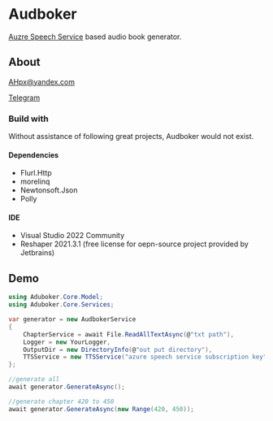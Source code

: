 # Audboker

[Auzre Speech Service](https://azure.microsoft.com/en-us/services/cognitive-services/speech-services/) based audio book generator.

## About

AHpx@yandex.com

[Telegram](t.me/AHpxEx)

### Build with

Without assistance of following great projects, Audboker would not exist.

#### Dependencies

+ Flurl.Http
+ morelinq
+ Newtonsoft.Json
+ Polly

#### IDE

+ Visual Studio 2022 Community
+ Reshaper 2021.3.1 (free license for oepn-source project provided by Jetbrains)
## Demo
```cs
using Aduboker.Core.Model;
using Aduboker.Core.Services;

var generator = new AudbokerService
{
    ChapterService = await File.ReadAllTextAsync(@"txt path"),
    Logger = new YourLogger,
    OutputDir = new DirectoryInfo(@"out put directory"),
    TTSService = new TTSService("azure speech service subscription key")
};

//generate all
await generator.GenerateAsync();

//generate chapter 420 to 450
await generator.GenerateAsync(new Range(420, 450));
```
